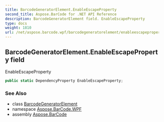```yaml
---
title: BarcodeGeneratorElement.EnableEscapeProperty
second_title: Aspose.BarCode for .NET API Reference
description: BarcodeGeneratorElement field. EnableEscapeProperty
type: docs
weight: 1810
url: /net/aspose.barcode.wpf/barcodegeneratorelement/enableescapeproperty/
---
```

## BarcodeGeneratorElement.EnableEscapeProperty field

EnableEscapeProperty

```csharp
public static DependencyProperty EnableEscapeProperty;
```

### See Also

* class [BarcodeGeneratorElement](../)
* namespace [Aspose.BarCode.WPF](../../barcodegeneratorelement/)
* assembly [Aspose.BarCode](../../../)


